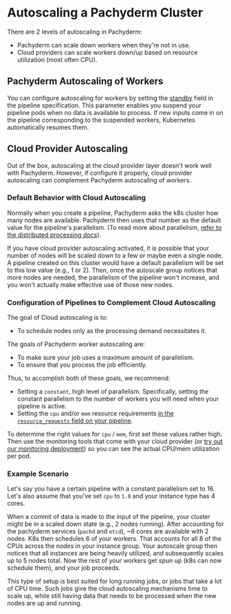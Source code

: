 # Autoscaling a Pachyderm Cluster

There are 2 levels of autoscaling in Pachyderm:

- Pachyderm can scale down workers when they're not in use.
- Cloud providers can scale workers down/up based on resource utilization (most often CPU).

## Pachyderm Autoscaling of Workers

You can configure autoscaling for workers by setting the [standby](../../../reference/pipeline_spec#standby-optional) field in the pipeline specification. This parameter enables you suspend your pipeline pods when no data is available to process. If new inputs come in on the pipeline corresponding to the suspended workers, Kubernetes automatically resumes them.

## Cloud Provider Autoscaling

Out of the box, autoscaling at the cloud provider layer doesn't work well with Pachyderm. However, if configure it properly, cloud provider autoscaling can complement Pachyderm autoscaling of workers.

### Default Behavior with Cloud Autoscaling

Normally when you create a pipeline, Pachyderm asks the k8s cluster how many nodes are available. Pachyderm then uses that number as the default value for the pipeline's parallelism. (To read more about parallelism, [refer to the distributed processing docs](../../concepts/advanced-concepts/distributed_computing.md)).

If you have cloud provider autoscaling activated, it is possible that your number of nodes will be scaled down to a few or maybe even a single node.  A pipeline created on this cluster would have a default parallelism will be set to this low value (e.g., 1 or 2). Then, once the autoscale group notices that more nodes are needed, the parallelism of the pipeline won't increase, and you won't actually make effective use of those new nodes.

### Configuration of Pipelines to Complement Cloud Autoscaling

The goal of Cloud autoscaling is to:

- To schedule nodes only as the processing demand necessitates it.

The goals of Pachyderm worker autoscaling are:

- To make sure your job uses a maximum amount of parallelism.
- To ensure that you process the job efficiently.

Thus, to accomplish both of these goals, we recommend:

- Setting a `constant`, high level of parallelism.  Specifically, setting the constant parallelism to the number of workers you will need when your pipeline is active.
- Setting the `cpu` and/or `mem` resource requirements [in the `resource_requests` field on your pipeline](../../../reference/pipeline_spec#resource-requests-optional).

To determine the right values for `cpu` / `mem`, first set these values rather high.  Then use the monitoring tools that come with your cloud provider (or [try out our monitoring deployment](https://github.com/pachyderm/pachyderm/blob/master/Makefile#L330)) so you can see the actual CPU/mem utilization per pod.

### Example Scenario

Let's say you have a certain pipeline with a constant parallelism set to 16.  Let's also assume that you've set `cpu` to `1.0` and your instance type has 4 cores.

When a commit of data is made to the input of the pipeline, your cluster might be in a scaled down state (e.g., 2 nodes running). After accounting for the pachyderm services (`pachd` and `etcd`), ~6 cores are available with 2 nodes. K8s then schedules 6 of your workers. That accounts for all 8 of the CPUs across the nodes in your instance group. Your autoscale group then notices that all instances are being heavily utilized, and subsequently scales up to 5 nodes total. Now the rest of your workers get spun up (k8s can now schedule them), and your job proceeds.

This type of setup is best suited for long running jobs, or jobs that take a lot of CPU time. Such jobs give the cloud autoscaling mechanisms time to scale up, while still having data that needs to be processed when the new nodes are up and running.
